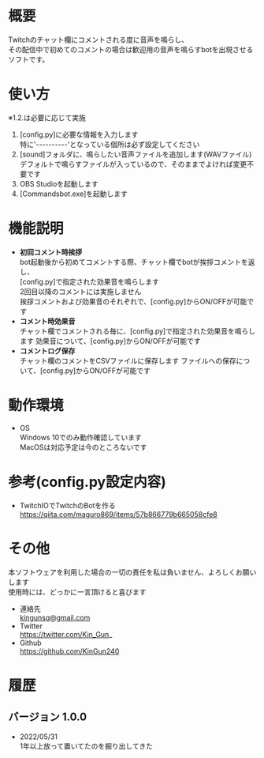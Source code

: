 # 概要
Twitchのチャット欄にコメントされる度に音声を鳴らし、  
その配信中で初めてのコメントの場合は歓迎用の音声を鳴らすbotを出現させるソフトです。

# 使い方
※1.2.は必要に応じて実施  
1. [config.py]に必要な情報を入力します  
   特に'----------'となっている個所は必ず設定してください  
2. [sound]フォルダに、鳴らしたい音声ファイルを追加します(WAVファイル)  
   デフォルトで鳴らすファイルが入っているので、そのままでよければ変更不要です
3. OBS Studioを起動します
4. [Commandsbot.exe]を起動します

# 機能説明
* **初回コメント時挨拶**  
  bot起動後から初めてコメントする際、チャット欄でbotが挨拶コメントを返し、  
  [config.py]で指定された効果音を鳴らします  
  2回目以降のコメントには実施しません  
  挨拶コメントおよび効果音のそれぞれで、[config.py]からON/OFFが可能です
* **コメント時効果音**  
  チャット欄でコメントされる毎に、[config.py]で指定された効果音を鳴らします
  効果音について、[config.py]からON/OFFが可能です
* **コメントログ保存**  
  チャット欄のコメントをCSVファイルに保存します
  ファイルへの保存について、[config.py]からON/OFFが可能です

# 動作環境
* OS  
  Windows 10でのみ動作確認しています  
  MacOSは対応予定は今のところないです

# 参考(config.py設定内容)
* TwitchIOでTwitchのBotを作る  
  https://qiita.com/maguro869/items/57b866779b665058cfe8

# その他
本ソフトウェアを利用した場合の一切の責任を私は負いません、よろしくお願いします  
使用時には、どっかに一言頂けると喜びます  
* 連絡先  
  kingunsq@gmail.com
* Twitter  
  https://twitter.com/Kin_Gun_
* Github  
  https://github.com/KinGun240

# 履歴
## バージョン 1.0.0
 - 2022/05/31  
   1年以上放って置いてたのを掘り出してきた
